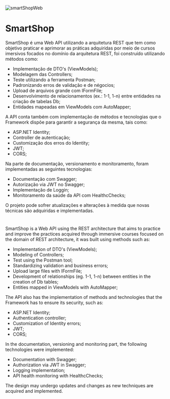 ![smartShopWeb](https://user-images.githubusercontent.com/96137264/173957194-775cb879-fa0a-48ee-a769-27e0452ed8ac.jpeg)

# SmartShop

SmartShop é uma Web API utilizando a arquitetura REST que tem como objetivo praticar e aprimorar as práticas adquiridas por meio de cursos imersivos focados no domínio da arquitetura REST, foi construído utilizando métodos como:

- Implementação de DTO's (ViewModels);
- Modelagem das Controllers;
- Teste utilizando a ferramenta Postman;
- Padronizando erros de validação e de négocios;
- Upload de arquivos grande com IFormFile;
- Desenvolvimento de relacionamentos (ex.: 1-1, 1-n) entre entidades na criação de tabelas Db;
- Entidades mapeadas em ViewModels com AutoMapper;

A API conta também com implementação de métodos e tecnologias que o Framework dispõe para garantir a segurança da mesma, tais como:

- ASP.NET Identity;
- Controller de autenticação;
- Customização dos erros do Identity;
- JWT;
- CORS;

Na parte de documentação, versionamento e monitoramento, foram implementadas as seguintes tecnologias:

- Documentação com Swagger;
- Autorização via JWT no Swagger;
- Implementação de Loggin;
- Monitoramento da saúde da API com HealthcChecks;

O projeto pode sofrer atualizações e alterações à medida que novas técnicas são adquiridas e implementadas.

#

SmartShop is a Web API using the REST architecture that aims to practice and improve the practices acquired through immersive courses focused on the domain of REST architecture, it was built using methods such as:

- Implementation of DTO's (ViewModels);
- Modeling of Controllers;
- Test using the Postman tool;
- Standardizing validation and business errors;
- Upload large files with IFormFile;
- Development of relationships (eg. 1-1, 1-n) between entities in the creation of Db tables;
- Entities mapped in ViewModels with AutoMapper;

The API also has the implementation of methods and technologies that the Framework has to ensure its security, such as:

- ASP.NET Identity;
- Authentication controller;
- Customization of Identity errors;
- JWT;
- CORS;

In the documentation, versioning and monitoring part, the following technologies were implemented:

- Documentation with Swagger;
- Authorization via JWT in Swagger;
- Logging implementation;
- API health monitoring with HealthcChecks;

The design may undergo updates and changes as new techniques are acquired and implemented.
